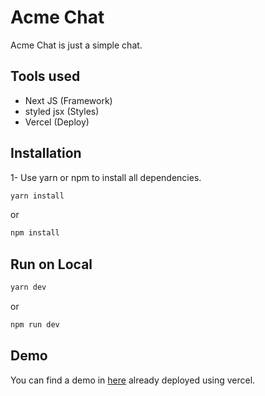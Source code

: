 # Acme Chat

Acme Chat is just a simple chat.

## Tools used

- Next JS (Framework)
- styled jsx (Styles)
- Vercel (Deploy)

## Installation

1- Use yarn or npm to install all dependencies.

```bash
yarn install
```

or

```bash
npm install
```

## Run on Local

```bash
yarn dev
```

or

```bash
npm run dev
```

## Demo

You can find a demo in [here](https://acme-chat-psi.vercel.app/) already deployed using vercel.
